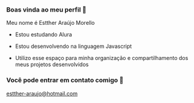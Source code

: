 ### Boas vinda ao meu perfil 💙

Meu nome é Estther Araújo Morello

- Estou estudando Alura
  
- Estou desenvolvendo na linguagem Javascript

- Utilizo esse espaço para minha organização e compartilhamento dos meus projetos desenvolvidos


### Você pode entrar em contato comigo 📧
estther-araujo@hotmail.com
